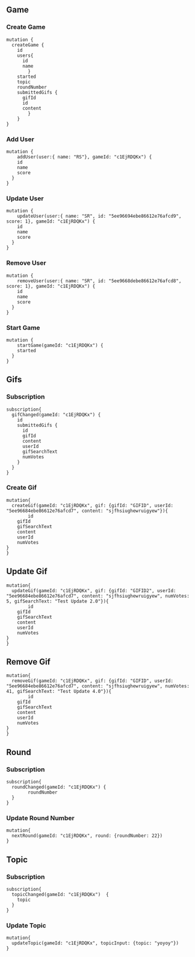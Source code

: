 ## Game

### Create Game

```
mutation {
  createGame {
    id
    users{
      id
      name
        }
    started
    topic
    roundNumber
    submittedGifs {
      gifId
      id
      content
        }
    }
}
```

### Add User

```
mutation {
	addUser(user:{ name: "RS"}, gameId: "c1EjRDQKx") {
    id
    name
    score
  }
}
```

### Update User

```
mutation {
	updateUser(user:{ name: "SR", id: "5ee96694ebe86612e76afcd9", score: 1}, gameId: "c1EjRDQKx") {
    id
    name
    score
  }
}
```

### Remove User

```
mutation {
	removeUser(user:{ name: "SR", id: "5ee9668debe86612e76afcd8", score: 1}, gameId: "c1EjRDQKx") {
    id
    name
    score
  }
}
```

### Start Game

```
mutation {
	startGame(gameId: "c1EjRDQKx") {
    started
  }
}
```

## Gifs

### Subscription

```
subscription{
  gifChanged(gameId: "c1EjRDQKx") {
    id
    submittedGifs {
      id
      gifId
      content
      userId
      gifSearchText
      numVotes
    }
  }
}
```

### Create Gif

```
mutation{
  createGif(gameId: "c1EjRDQKx", gif: {gifId: "GIFID", userId: "5ee96684ebe86612e76afcd7", content: "sjfhsiughewruigyew"}){
		id
    gifId
    gifSearchText
    content
    userId
    numVotes
}
}
```

## Update Gif

```
mutation{
  updateGif(gameId: "c1EjRDQKx", gif: {gifId: "GIFID2", userId: "5ee96684ebe86612e76afcd7", content: "sjfhsiughewruigyew", numVotes: 5, gifSearchText: "Test Update 2.0"}){
		id
    gifId
    gifSearchText
    content
    userId
    numVotes
}
}
```

## Remove Gif

```
mutation{
  removeGif(gameId: "c1EjRDQKx", gif: {gifId: "GIFID", userId: "5ee96684ebe86612e76afcd7", content: "sjfhsiughewruigyew", numVotes: 41, gifSearchText: "Test Update 4.0"}){
		id
    gifId
    gifSearchText
    content
    userId
    numVotes
}
}
```

## Round

### Subscription

```
subscription{
  roundChanged(gameId: "c1EjRDQKx") {
		roundNumber
  }
}
```

### Update Round Number

```
mutation{
  nextRound(gameId: "c1EjRDQKx", round: {roundNumber: 22})
}
```

## Topic

### Subscription

```
subscription{
  topicChanged(gameId: "c1EjRDQKx")  {
    topic
  }
}
```

### Update Topic

```
mutation{
  updateTopic(gameId: "c1EjRDQKx", topicInput: {topic: "yoyoy"})
}
```
